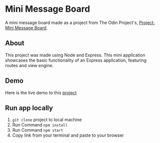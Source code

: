 # Mini Message Board
A mini message board made as a project from The Odin Project's, [Project: Mini Message Board](https://www.theodinproject.com/courses/nodejs/lessons/mini-message-board).

## About
This project was made using Node and Express. This mini application showcases the basic functionality of an Express application, featuring routes and view engine.

## Demo
Here is the live demo to this [project](https://stormy-citadel-85540.herokuapp.com/)

## Run app locally 
1. `git clone` project to local machine
2. Run Command `npm install`
3. Run Command `npm start`
4. Copy link from your terminal and paste to your browser

